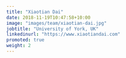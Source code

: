```yaml
---
title: "Xiaotian Dai"
date: 2018-11-19T10:47:58+10:00
image: "images/team/xiaotian-dai.jpg"
jobtitle: "University of York, UK"
linkedinurl: "https://www.xiaotiandai.com"
promoted: true
weight: 2
---
```

